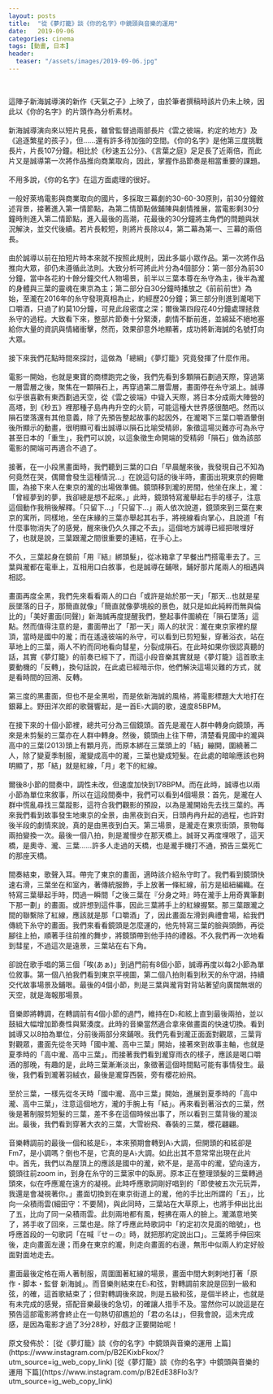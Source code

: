 ```yaml
---
layout: posts
title:  "從《夢灯籠》談《你的名字》中鏡頭與音樂的運用"
date:   2019-09-06
categories: cinema
tags: [動畫, 日本]
header: 
  teaser: "/assets/images/2019-09-06.jpg"
---
```

<br>
<p>
這陣子新海誠導演的新作《天氣之子》上映了，由於筆者撰稿時該片仍未上映，因此以《你的名字》的片頭作為分析素材。<br><br>
新海誠導演向來以短片見長，雖曾監督過兩部長片《雲之彼端，約定的地方》及《追逐繁星的孩子》，但……還有許多待加強的空間。《你的名字》是他第三度挑戰長片，片長107分鐘。相比於《秒速五公分》、《言葉之庭》足足長了近兩倍，而此片又是誠導第一次將作品推向商業取向，因此，掌握作品節奏是相當重要的課題。<br><br>
不用多說，《你的名字》在這方面處理的很好。<br><br>
一般好萊塢電影與商業取向的國片，多採取三幕劇的30-60-30原則，前30分鐘敘述背景，接著進入第一情節點，為第二情節點做鋪陳與劇情推展，當電影剩30分鐘時則進入第二情節點，進入最後的高潮，花最後的30分鐘將主角們的問題與狀況解決，並交代後續。若片長較短，則將片長除以4，第二幕為第一、三幕的兩倍長。<br><br>
由於誠導以前在拍短片時本來就不按照此規則，因此多屬小眾作品。第一次將作品推向大眾，卻仍未遵循此法則。大致分析可將此片分為4個部分：第一部分為前30分鐘，當中各花約十餘分鐘交代人物場景，前半以三葉本尊在糸守為主，後半為瀧的身體與三葉的靈魂在東京為主；第二部分自30分鐘時播放之《前前前世》為始，至瀧在2016年的糸守發現真相為止，約經歷20分鐘；第三部分則進到瀧喝下口嚼酒，只過了約莫10分鐘，可見此段密度之深；爾後第四段花40分鐘處理拯救糸守的過程。大致看下來，整部片節奏十分緊湊，劇情不斷前進，並綿延不絕地塞給你大量的資訊與情緒衝擊，然而，效果卻意外地顯著，成功將新海誠的名號打向大眾。<br><br>
接下來我們花點時間來探討，這做為「總綱」《夢灯籠》究竟發揮了什麼作用。<br><br>
電影一開始，也就是東寶的商標跑完之後，我們先看到多顆隕石劃過天際，穿過第一層雲層之後，聚焦在一顆隕石上，再穿過第二層雲層，畫面停在糸守湖上。誠導似乎很喜歡有東西劃過天空，從《雲之彼端》中聳入天際，將日本分成兩大陣營的高塔，到《秒五》裡那種子島冉冉升空的火箭，可能這種大世界感很酷吧。然而以隕石墜落還有其他意義，除了先預告整起故事的起因外，在瀧喝下三葉口嚼酒暈倒後所顯示的動畫，很明顯可看出誠導以隕石比喻受精卵，象徵這場災難亦可為糸守甚至日本的「重生」，我們可以說，以這象徵生命開端的受精卵「隕石」做為該部電影的開端可再適合不過了。<br><br>
接著，在一小段黑畫面時，我們聽到三葉的口白「早晨醒來後，我發現自己不知為何竟然在哭，偶爾會發生這種情況…」在說這句話的後半時，畫面出現東京的俯瞰圖，為接下來人在東京的瀧的出場做準備。鏡頭移到瀧的房間，他坐在床上，瀧：「曾經夢到的夢，我卻總是想不起來。」此時，鏡頭特寫瀧舉起右手的樣子，注意這個動作我稍後解釋。「只留下…」「只留下…」兩人依次說道，鏡頭來到三葉在東京的寓所，同樣地，坐在床緣的三葉亦舉起其右手，將視線看向掌心，且說道「有什麼事物消失了的感覺，醒來後仍久久揮之不去」。這個地方誠導已經把哏埋好了，也就是說，三葉跟瀧之間很重要的連結，在手心上。<br><br>
不久，三葉起身在鏡前「用『結』綁頭髮」，從冰箱拿了早餐出門搭電車去了。三葉與瀧都在電車上，互相用口白敘事，也是誠導在鋪哏，鋪好那片尾兩人的相遇與相認。<br><br>
畫面再度全黑，我們先來看看兩人的口白「或許是始於那一天」「那天…也就是星辰墜落的日子，那簡直就像」「簡直就像夢境般的景色，就只是如此純粹而無與倫比的」「美好畫面(同聲)」新海誠再度提醒我們，整起事件圍繞在「隕石墜落」這點。然而值得注意的是，畫面帶出了「那一天」兩人的狀況：瀧在東京家裡的屋頂，當時是國中的瀧；而在遙遠彼端的糸守，可以看到已剪短髮，穿著浴衣，站在草地上的三葉，兩人不約而同地看向彗星，分裂成隕石。在此時如果你很認真聽的話，其實《夢灯籠》的前奏已經下了，而這小段音樂其實就是《夢灯籠》這首歌主要動機的「反轉」，換句話說，在此處已經暗示你，他們解決這場災難的方式，就是看時間的回溯、反轉。<br><br>
第三度的黑畫面，但也不是全黑啦，而是依新海誠的風格，將電影標題大大地打在銀幕上。野田洋次郎的歌聲響起，是一首E♭大調的歌，速度85BPM。<br><br>
在接下來的十個小節裡，總共可分為三個鏡頭。首先是瀧在人群中轉身向鏡頭，再來是未剪髮的三葉亦在人群中轉身。然後，鏡頭由上往下帶，清楚看見國中的瀧與高中的三葉(2013)頭上有顆月亮，而原本綁在三葉頭上的「結」繃開，圍繞著二人，除了變夏季制服，瀧變成高中的瀧，三葉也變成短髮。在此處的暗喻應該也夠明顯了，那「結」就是紅線，「月」老下的紅線。<br><br>
爾後8小節的間奏中，調性未改，但速度加快到178BPM。而在此時，誠導也以兩小節為單位來敘事，所以在這段間奏中，我們可以看到4個場景：首先，是瀧在人群中慌亂尋找三葉蹤影，這符合我們觀影的預設，以為是瀧開始先去找三葉的。再來我們看到故事發生地東京的全景，由黑夜到白天，日頭冉冉升起的過程，也許對後半段的劇情來說，真的是由黑夜到白天。第三場景，是瀧走在東京街頭，景物每兩拍變換一次。最後一個八拍，則是瀧慢步在那天橋上。誠哥又再度埋哏了，這天橋，是奧寺、瀧、三葉……許多人走過的天橋，也是瀧手機打不通，預告三葉死亡的那座天橋。<br><br>
間奏結束，歌聲入耳。帶完了東京的畫面，適時該介紹糸守町了。我們看到鏡頭快速右滑，三葉坐在和室內，著傳統服飾，手上放著一條紅線，前方是組紐編織。在特寫三葉舉起手時，閃過一瞬間「之後三葉在『分身之時』時在瀧手上用奇異筆劃下那一劃」的畫面。或許想到這件事，因此三葉將手上的紅線握緊。那三葉跟瀧之間的聯繫除了紅線，應該就是那「口嚼酒」了，因此畫面左滑到典禮會場，給我們傳統下糸守的畫面。我們來看看鏡頭是怎麼運的，他先特寫三葉的臉與頭飾，再從腳往上拍，順著手往前推的舞步，將鏡頭帶到他手持的禮器。不久我們再一次地看到彗星，不過這次是遠景，三葉站在右下角。<br><br>
卻說在歌手唱的第三個「唉(あぁ)」到過門前有8個小節，誠導再度以每2小節為單位敘事。第一個八拍我們看到東京平視圖，第二個八拍則看到秋天的糸守湖，持續交代故事場景及鋪哏。最後的4個小節，則是三葉與瀧背對背站著望向廣闊無垠的天空，就是海報那場景。<br><br>
音樂即將轉調，在轉調前有4個小節的過門，維持在D♭和絃上直到最後兩拍，並以鼓組大幅增加節奏性與緊湊度。此時的音樂當然適合拿來做畫面的快速切換。看到誠導又以8拍為單位，分前後兩部分來鋪哏。我們先看到瀧正面面對觀眾，三葉背對觀眾，畫面先從冬天時「國中瀧、高中三葉」開始，接著來到故事主軸，也就是夏季時的「高中瀧、高中三葉」。而接著我們看到瀧穿雨衣的樣子，應該是喝口嚼酒的那晚，有趣的是，此時三葉漸漸淡出，象徵著這個時間點可能有事情發生。最後，我們看到瀧著羽絨衣，最後是瀧穿西裝，旁有櫻花紛飛。<br><br>
至於三葉，一樣先從冬天時「國中瀧、高中三葉」開始，進展到夏季時的「高中瀧、高中三葉」，注意這個地方，瀧的手腕上有「結」。再來看到著浴衣的三葉，然後是著制服剪短髮的三葉，差不多在這個時候出事了，所以看到三葉背後的瀧淡出。最後，我們看到穿著大衣的三葉，大雪紛飛、春裝的三葉，櫻花翩翩。<br><br>
音樂轉調前的最後一個和絃是E♭，本來預期會轉到A♭大調，但開頭的和絃卻是Fm7，是小調嗎？倒也不是，它真的是A♭大調。如此出其不意常常出現在此片中。首先，我們以為屋頂上的應該是國中的瀧，欸不是，是高中的瀧，望向遠方，鏡頭往前zoom in，到身在糸守的三葉家中的臥房。原本正在整理頭髮的三葉轉過頭來，似在呼應瀧在遠方的凝視。此時呼應歌詞剛好唱到的「即使被五次元玩弄，我還是會凝視著你。」畫面切換到在東京街道上的瀧，他的手比出所謂的「五」，比向一朵積雨雲(細田守：不要鬧)，與此同時，三葉站在大草原上，也將手伸出比出了五，比向了同一朵積雨雲。此刻兩地都有風，輕拂在兩人的臉上。瀧滿意地笑了，將手收了回來，三葉也是。除了呼應此時歌詞中「約定初次見面的暗號」，也呼應首段的一句歌詞「在喊『せ－の』時，就把那約定說出口」。三葉將手伸回來後，走向畫面左邊；而身在東京的瀧，則走向畫面的右邊，無形中似兩人約定好般面對面地走去。<br><br>
畫面最後定格在兩人著制服，周圍圍著紅線的場景，畫面中間大剌剌地打著「原作・脚本・監督 新海誠」。而音樂則結束在E♭和弦，對轉調前來說是回到一級和弦，的確，這首歌結束了；但對轉調後來說，則是五級和弦，是個半終止，也就是有未完成的感覺，搭配音樂最後的急切，的確讓人措手不及。當然你可以說這是在預告這部電影將會終止在一句熱切卻尷尬的「君の名は」，但我會說，這未完成感，是因為電影才過了3分28秒，好戲才正要開始呢！<br><br>
原文發佈於： [從《夢灯籠》談《你的名字》中鏡頭與音樂的運用 上篇](https://www.instagram.com/p/B2EKixbFkox/?utm_source=ig_web_copy_link) [從《夢灯籠》談《你的名字》中鏡頭與音樂的運用 下篇](https://www.instagram.com/p/B2EdE38Flo3/?utm_source=ig_web_copy_link)